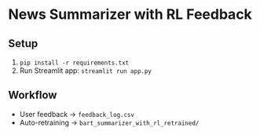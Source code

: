 # News Summarizer with RL Feedback

## Setup
1. `pip install -r requirements.txt`
2. Run Streamlit app: `streamlit run app.py`

## Workflow
- User feedback → `feedback_log.csv`
- Auto-retraining → `bart_summarizer_with_rl_retrained/`